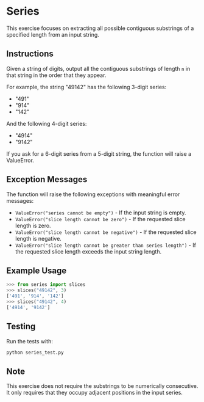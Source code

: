 # Series

This exercise focuses on extracting all possible contiguous substrings of a specified length from an input string.

## Instructions

Given a string of digits, output all the contiguous substrings of length `n` in that string in the order that they appear.

For example, the string "49142" has the following 3-digit series:
- "491"
- "914"
- "142"

And the following 4-digit series:
- "4914"
- "9142"

If you ask for a 6-digit series from a 5-digit string, the function will raise a ValueError.

## Exception Messages

The function will raise the following exceptions with meaningful error messages:

- `ValueError("series cannot be empty")` - If the input string is empty.
- `ValueError("slice length cannot be zero")` - If the requested slice length is zero.
- `ValueError("slice length cannot be negative")` - If the requested slice length is negative.
- `ValueError("slice length cannot be greater than series length")` - If the requested slice length exceeds the input string length.

## Example Usage

```python
>>> from series import slices
>>> slices("49142", 3)
['491', '914', '142']
>>> slices("49142", 4)
['4914', '9142']
```

## Testing

Run the tests with:

```bash
python series_test.py
```

## Note

This exercise does not require the substrings to be numerically consecutive.
It only requires that they occupy adjacent positions in the input series.
